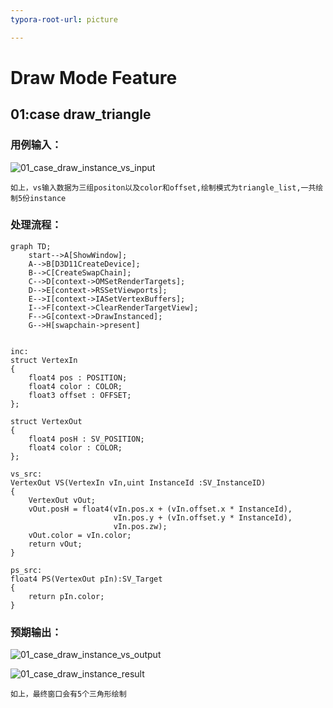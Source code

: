 ```yaml
---
typora-root-url: picture

---
```


# Draw Mode Feature

## 01:case draw_triangle

### 用例输入：

![01_case_draw_instance_vs_input](/01_case_draw_instance_vs_input.png)



```
如上，vs输入数据为三组positon以及color和offset,绘制模式为triangle_list,一共绘制5份instance 
```



### 处理流程：

```mermaid
graph TD;
	start-->A[ShowWindow];
	A-->B[D3D11CreateDevice];
	B-->C[CreateSwapChain];
	C-->D[context->OMSetRenderTargets];
	D-->E[context->RSSetViewports];
	E-->I[context->IASetVertexBuffers];
	I-->F[context->ClearRenderTargetView];
	F-->G[context->DrawInstanced];
	G-->H[swapchain->present]
	
```



```hlsl
inc:
struct VertexIn
{
    float4 pos : POSITION;
    float4 color : COLOR;  
    float3 offset : OFFSET;
};

struct VertexOut
{
    float4 posH : SV_POSITION;
    float4 color : COLOR;
};
```

```hlsl
vs_src:
VertexOut VS(VertexIn vIn,uint InstanceId :SV_InstanceID)
{
    VertexOut vOut;
    vOut.posH = float4(vIn.pos.x + (vIn.offset.x * InstanceId),
                       vIn.pos.y + (vIn.offset.y * InstanceId),
                       vIn.pos.zw);
    vOut.color = vIn.color;
    return vOut;
}

```

```hlsl
ps_src:
float4 PS(VertexOut pIn):SV_Target
{    
    return pIn.color;
}
```





### 预期输出：

![01_case_draw_instance_vs_output](/01_case_draw_instance_vs_output.png)

![01_case_draw_instance_result](/01_case_draw_instance_result.png)



```
如上，最终窗口会有5个三角形绘制
```

